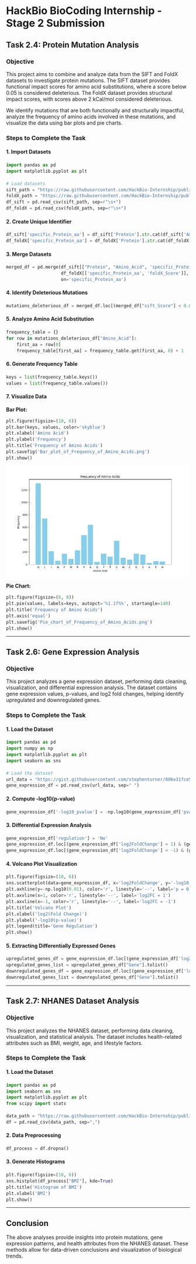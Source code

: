 # HackBio BioCoding Internship - Stage 2 Submission

## Task 2.4: Protein Mutation Analysis

### Objective

This project aims to combine and analyze data from the SIFT and FoldX datasets to investigate protein mutations. The SIFT dataset provides functional impact scores for amino acid substitutions, where a score below 0.05 is considered deleterious. The FoldX dataset provides structural impact scores, with scores above 2 kCal/mol considered deleterious.

We identify mutations that are both functionally and structurally impactful, analyze the frequency of amino acids involved in these mutations, and visualize the data using bar plots and pie charts.

### Steps to Complete the Task

#### 1. Import Datasets

```python
import pandas as pd
import matplotlib.pyplot as plt

# Load datasets
sift_path = "https://raw.githubusercontent.com/HackBio-Internship/public_datasets/main/R/datasets/sift.tsv"
foldX_path = "https://raw.githubusercontent.com/HackBio-Internship/public_datasets/main/R/datasets/foldX.tsv"
df_sift = pd.read_csv(sift_path, sep=r"\s+")
df_foldX = pd.read_csv(foldX_path, sep=r"\s+")
```

#### 2. Create Unique Identifier

```python
df_sift['specific_Protein_aa'] = df_sift['Protein'].str.cat(df_sift['Amino_Acid'], sep='_')
df_foldX['specific_Protein_aa'] = df_foldX['Protein'].str.cat(df_foldX['Amino_Acid'], sep='_')
```

#### 3. Merge Datasets

```python
merged_df = pd.merge(df_sift[["Protein", "Amino_Acid", 'specific_Protein_aa', 'sift_Score']],
                     df_foldX[['specific_Protein_aa', 'foldX_Score']],
                     on='specific_Protein_aa')
```

#### 4. Identify Deleterious Mutations

```python
mutations_deleterious_df = merged_df.loc[(merged_df["sift_Score"] < 0.05) & (merged_df["foldX_Score"] > 2)]
```

#### 5. Analyze Amino Acid Substitution

```python
frequency_table = {}
for row in mutations_deleterious_df["Amino_Acid"]:
    first_aa = row[0]
    frequency_table[first_aa] = frequency_table.get(first_aa, 0) + 1
```

#### 6. Generate Frequency Table

```python
keys = list(frequency_table.keys())
values = list(frequency_table.values())
```

#### 7. Visualize Data

**Bar Plot:**

```python
plt.figure(figsize=(10, 6))
plt.bar(keys, values, color='skyblue')
plt.xlabel('Amino Acid')
plt.ylabel('Frequency')
plt.title('Frequency of Amino Acids')
plt.savefig('Bar_plot_of_Frequency_of_Amino_Acids.png')
plt.show()
```
![Bar plot of Frequency of Amino Acids](FIGURES/Bar%20plot%20of%20Frequency%20of%20Amino%20Acids.png)

**Pie Chart:**

```python
plt.figure(figsize=(8, 8))
plt.pie(values, labels=keys, autopct='%1.1f%%', startangle=140)
plt.title('Frequency of Amino Acids')
plt.axis('equal')
plt.savefig('Pie_chart_of_Frequency_of_Amino_Acids.png')
plt.show()
```

---

## Task 2.6: Gene Expression Analysis

### Objective

This project analyzes a gene expression dataset, performing data cleaning, visualization, and differential expression analysis. The dataset contains gene expression values, p-values, and log2 fold changes, helping identify upregulated and downregulated genes.

### Steps to Complete the Task

#### 1. Load the Dataset

```python
import pandas as pd
import numpy as np
import matplotlib.pyplot as plt
import seaborn as sns

# Load the dataset
url_data = "https://gist.githubusercontent.com/stephenturner/806e31fce55a8b7175af/raw/1a507c4c3f9f1baaa3a69187223ff3d3050628d4/results.txt"
gene_expression_df = pd.read_csv(url_data, sep=" ")
```

#### 2. Compute -log10(p-value)

```python
gene_expression_df['-log10_pvalue'] = -np.log10(gene_expression_df['pvalue'])
```

#### 3. Differential Expression Analysis

```python
gene_expression_df['regulation'] = 'No'
gene_expression_df.loc[(gene_expression_df['log2FoldChange'] > 1) & (gene_expression_df['pvalue'] < 0.01), 'regulation'] = 'Up'
gene_expression_df.loc[(gene_expression_df['log2FoldChange'] < -1) & (gene_expression_df['pvalue'] < 0.01), 'regulation'] = 'Down'
```

#### 4. Volcano Plot Visualization

```python
plt.figure(figsize=(10, 6))
sns.scatterplot(data=gene_expression_df, x='log2FoldChange', y='-log10_pvalue', hue='regulation', palette={'Up': 'red', 'Down': 'blue', 'No': 'grey'})
plt.axhline(y=-np.log10(0.01), color='r', linestyle='--', label='p = 0.01')
plt.axvline(x=1, color='r', linestyle='--', label='log2FC = 1')
plt.axvline(x=-1, color='r', linestyle='--', label='log2FC = -1')
plt.title('Volcano Plot')
plt.xlabel('log2(Fold Change)')
plt.ylabel('-log10(p-value)')
plt.legend(title='Gene Regulation')
plt.show()
```

#### 5. Extracting Differentially Expressed Genes

```python
upregulated_genes_df = gene_expression_df.loc[(gene_expression_df['log2FoldChange'] > 1) & (gene_expression_df['pvalue'] < 0.01)]
upregulated_genes_list = upregulated_genes_df["Gene"].tolist()
downregulated_genes_df = gene_expression_df.loc[(gene_expression_df['log2FoldChange'] < -1) & (gene_expression_df['pvalue'] < 0.01)]
downregulated_genes_list = downregulated_genes_df["Gene"].tolist()
```

---

## Task 2.7: NHANES Dataset Analysis

### Objective

This project analyzes the NHANES dataset, performing data cleaning, visualization, and statistical analysis. The dataset includes health-related attributes such as BMI, weight, age, and lifestyle factors.

### Steps to Complete the Task

#### 1. Load the Dataset

```python
import pandas as pd
import seaborn as sns
import matplotlib.pyplot as plt
from scipy import stats

data_path = "https://raw.githubusercontent.com/HackBio-Internship/public_datasets/main/R/nhanes.csv"
df = pd.read_csv(data_path, sep=",")
```

#### 2. Data Preprocessing

```python
df_process = df.dropna()
```

#### 3. Generate Histograms

```python
plt.figure(figsize=(10, 6))
sns.histplot(df_process["BMI"], kde=True)
plt.title('Histogram of BMI')
plt.xlabel('BMI')
plt.show()
```

---

## Conclusion

The above analyses provide insights into protein mutations, gene expression patterns, and health attributes from the NHANES dataset. These methods allow for data-driven conclusions and visualization of biological trends.
